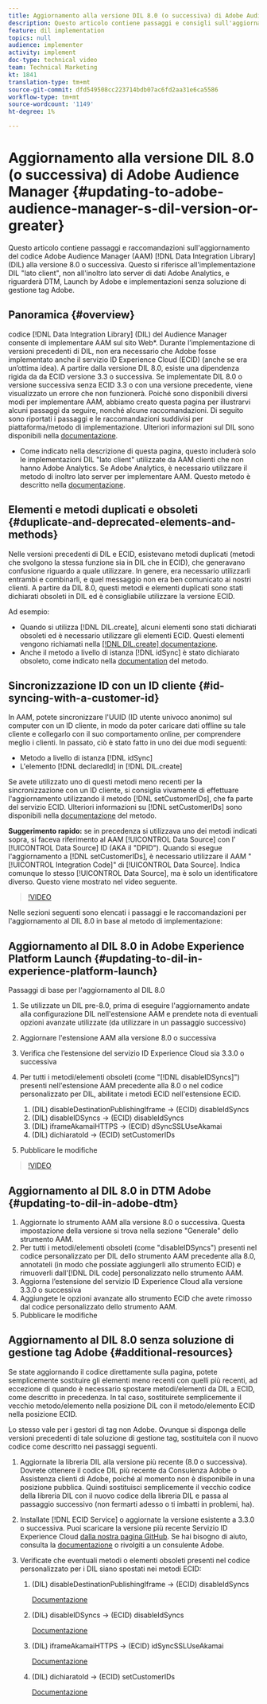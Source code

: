 ```yaml
---
title: Aggiornamento alla versione DIL 8.0 (o successiva) di Adobe Audience Manager
description: Questo articolo contiene passaggi e consigli sull'aggiornamento del codice Adobe Audience Manager (AAM) Data Integration Library (DIL) alla versione 8.0 o successiva. Questo si riferisce all'implementazione DIL "lato client", non all'inoltro lato server di  dati Adobe Analytics, e riguarderà DTM, Launch by Adobe e implementazioni senza soluzione di gestione tag  Adobe.
feature: dil implementation
topics: null
audience: implementer
activity: implement
doc-type: technical video
team: Technical Marketing
kt: 1841
translation-type: tm+mt
source-git-commit: dfd549508cc223714bdb07ac6fd2aa31e6ca5586
workflow-type: tm+mt
source-wordcount: '1149'
ht-degree: 1%

---
```



# Aggiornamento alla versione DIL 8.0 (o successiva) di Adobe Audience Manager {#updating-to-adobe-audience-manager-s-dil-version-or-greater}

Questo articolo contiene passaggi e raccomandazioni sull&#39;aggiornamento del codice Adobe Audience Manager (AAM) [!DNL Data Integration Library] (DIL) alla versione 8.0 o successiva. Questo si riferisce all&#39;implementazione DIL &quot;lato client&quot;, non all&#39;inoltro lato server di  dati Adobe Analytics, e riguarderà DTM, Launch by Adobe e implementazioni senza soluzione di gestione tag  Adobe.

## Panoramica {#overview}

 codice [!DNL Data Integration Library] (DIL) del Audience Manager consente di implementare AAM sul sito Web*. Durante l’implementazione di versioni precedenti di DIL, non era necessario che  Adobe fosse implementato anche il servizio ID Experience Cloud (ECID) (anche se era un’ottima idea). A partire dalla versione DIL 8.0, esiste una dipendenza rigida da da ECID versione 3.3 o successiva. Se implementate DIL 8.0 o versione successiva senza ECID 3.3 o con una versione precedente, viene visualizzato un errore che non funzionerà. Poiché sono disponibili diversi modi per implementare AAM, abbiamo creato questa pagina per illustrarvi alcuni passaggi da seguire, nonché alcune raccomandazioni. Di seguito sono riportati i passaggi e le raccomandazioni suddivisi per piattaforma/metodo di implementazione. Ulteriori informazioni sul DIL sono disponibili nella [documentazione](https://marketing.adobe.com/resources/help/en_US/aam/c_dil.html).

* Come indicato nella descrizione di questa pagina, questo includerà solo le implementazioni DIL &quot;lato client&quot; utilizzate da AAM clienti che non hanno  Adobe Analytics. Se  Adobe Analytics, è necessario utilizzare il metodo di inoltro lato server per implementare AAM. Questo metodo è descritto nella [documentazione](https://marketing.adobe.com/resources/help/en_US/reference/ssf.html).

## Elementi e metodi duplicati e obsoleti {#duplicate-and-deprecated-elements-and-methods}

Nelle versioni precedenti di DIL e ECID, esistevano metodi duplicati (metodi che svolgono la stessa funzione sia in DIL che in ECID), che generavano confusione riguardo a quale utilizzare. In genere, era necessario utilizzarli entrambi e combinarli, e quel messaggio non era ben comunicato ai nostri clienti. A partire da DIL 8.0, questi metodi e elementi duplicati sono stati dichiarati obsoleti in DIL ed è consigliabile utilizzare la versione ECID.

Ad esempio:

* Quando si utilizza [!DNL DIL.create], alcuni elementi sono stati dichiarati obsoleti ed è necessario utilizzare gli elementi ECID. Questi elementi vengono richiamati nella [[!DNL DIL.create] documentazione](https://marketing.adobe.com/resources/help/en_US/aam/r_dil_create.html).
* Anche il metodo a livello di istanza [!DNL idSync] è stato dichiarato obsoleto, come indicato nella [documentation](https://marketing.adobe.com/resources/help/en_US/aam/r_dil_idsync.html) del metodo.

## Sincronizzazione ID con un ID cliente {#id-syncing-with-a-customer-id}

In AAM, potete sincronizzare l&#39;UUID (ID utente univoco anonimo) sul computer con un ID cliente, in modo da poter caricare dati offline su tale cliente e collegarlo con il suo comportamento online, per comprendere meglio i clienti. In passato, ciò è stato fatto in uno dei due modi seguenti:

* Metodo a livello di istanza [!DNL idSync]
* L&#39;elemento [!DNL declaredId] in [!DNL DIL.create]

Se avete utilizzato uno di questi metodi meno recenti per la sincronizzazione con un ID cliente, si consiglia vivamente di effettuare l&#39;aggiornamento utilizzando il metodo [!DNL setCustomerIDs], che fa parte del servizio ECID. Ulteriori informazioni su [!DNL setCustomerIDs] sono disponibili nella [documentazione](https://marketing.adobe.com/resources/help/en_US/mcvid/mcvid_setcustomerids.html) del metodo.

**Suggerimento rapido:** se in precedenza si utilizzava uno dei metodi indicati sopra, si faceva riferimento al AAM  [!UICONTROL Data Source] con l’ [!UICONTROL Data Source] ID (AKA il &quot;DPID&quot;). Quando si esegue l&#39;aggiornamento a [!DNL setCustomerIDs], è necessario utilizzare il AAM &quot;[!UICONTROL Integration Code]&quot; di [!UICONTROL Data Source]. Indica comunque lo stesso [!UICONTROL Data Source], ma è solo un identificatore diverso. Questo viene mostrato nel video seguente.

>[!VIDEO](https://video.tv.adobe.com/v/23873/?quality=12)

Nelle sezioni seguenti sono elencati i passaggi e le raccomandazioni per l&#39;aggiornamento al DIL 8.0 in base al metodo di implementazione:

## Aggiornamento al DIL 8.0 in  Adobe Experience Platform Launch {#updating-to-dil-in-experience-platform-launch}

Passaggi di base per l&#39;aggiornamento al DIL 8.0

1. Se utilizzate un DIL pre-8.0, prima di eseguire l&#39;aggiornamento andate alla configurazione DIL nell&#39;estensione AAM e prendete nota di eventuali opzioni avanzate utilizzate (da utilizzare in un passaggio successivo)
1. Aggiornare l&#39;estensione AAM alla versione 8.0 o successiva
1. Verifica che l’estensione del servizio ID Experience Cloud  sia 3.3.0 o successiva
1. Per tutti i metodi/elementi obsoleti (come &quot;[!DNL disableIDSyncs]&quot;) presenti nell&#39;estensione AAM precedente alla 8.0 o nel codice personalizzato per DIL, abilitate i metodi ECID nell&#39;estensione ECID.

   1. (DIL) disableDestinationPublishingIframe -> (ECID) disableIdSyncs
   1. (DIL) disableIDSyncs -> (ECID) disableIdSyncs
   1. (DIL) iframeAkamaiHTTPS -> (ECID) dSyncSSLUseAkamai
   1. (DIL) dichiaratoId -> (ECID) setCustomerIDs

1. Pubblicare le modifiche

>[!VIDEO](https://video.tv.adobe.com/v/23874/?quality=12)

## Aggiornamento al DIL 8.0 in  DTM Adobe {#updating-to-dil-in-adobe-dtm}

1. Aggiornate lo strumento AAM alla versione 8.0 o successiva. Questa impostazione della versione si trova nella sezione &quot;Generale&quot; dello strumento AAM.
1. Per tutti i metodi/elementi obsoleti (come &quot;disableIDSyncs&quot;) presenti nel codice personalizzato per DIL dello strumento AAM precedente alla 8.0, annotateli (in modo che possiate aggiungerli allo strumento ECID) e rimuoverli dall&#39;[!DNL DIL code] personalizzato nello strumento AAM.
1. Aggiorna l’estensione del servizio ID Experience Cloud  alla versione 3.3.0 o successiva
1. Aggiungete le opzioni avanzate allo strumento ECID che avete rimosso dal codice personalizzato dello strumento AAM.
1. Pubblicare le modifiche

## Aggiornamento al DIL 8.0 senza  soluzione di gestione tag Adobe {#additional-resources}

Se state aggiornando il codice direttamente sulla pagina, potete semplicemente sostituire gli elementi meno recenti con quelli più recenti, ad eccezione di quando è necessario spostare metodi/elementi da DIL a ECID, come descritto in precedenza. In tal caso, sostituirete semplicemente il vecchio metodo/elemento nella posizione DIL con il metodo/elemento ECID nella posizione ECID.

Lo stesso vale per i gestori di tag non  Adobe. Ovunque si disponga delle versioni precedenti di tale soluzione di gestione tag, sostituitela con il nuovo codice come descritto nei passaggi seguenti.

1. Aggiornate la libreria DIL alla versione più recente (8.0 o successiva). Dovrete ottenere il codice DIL più recente da  Consulenza Adobe o  Assistenza clienti di Adobe, poiché al momento non è disponibile in una posizione pubblica. Quindi sostituisci semplicemente il vecchio codice della libreria DIL con il nuovo codice della libreria DIL e passa al passaggio successivo (non fermarti adesso o ti imbatti in problemi, ha).
1. Installate [!DNL ECID Service] o aggiornate la versione esistente a 3.3.0 o successiva. Puoi scaricare la versione più recente  Servizio ID Experience Cloud [dalla nostra pagina GitHub](https://github.com/Adobe-Marketing-Cloud/id-service/releases). Se hai bisogno di aiuto, consulta la [documentazione](https://marketing.adobe.com/resources/help/en_US/mcvid/) o rivolgiti a un consulente  Adobe.

1. Verificate che eventuali metodi o elementi obsoleti presenti nel codice personalizzato per i DIL siano spostati nei metodi ECID:

   1. (DIL) disableDestinationPublishingIframe -> (ECID) disableIdSyncs

      [Documentazione](https://marketing.adobe.com/resources/help/en_US/mcvid/mcvid-disableidsync.html)

   1. (DIL) disableIDSyncs -> (ECID) disableIdSyncs

      [Documentazione](https://marketing.adobe.com/resources/help/en_US/mcvid/mcvid-disableidsync.html)

   1. (DIL) iframeAkamaiHTTPS -> (ECID) idSyncSSLUseAkamai

      [Documentazione](https://marketing.adobe.com/resources/help/en_US/aam/r_dil_create.html)

   1. (DIL) dichiaratoId -> (ECID) setCustomerIDs

      [Documentazione](https://marketing.adobe.com/resources/help/en_US/mcvid/mcvid_setcustomerids.html)